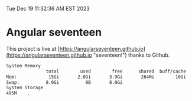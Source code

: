 Tue Dec 19 11:32:36 AM EST 2023

# Angular seventeen


This project is live at [https://angularseventeen.github.io](https://angularseventeen.github.io "seventeen!") thanks to Github.

```bash
System Memory
               total        used        free      shared  buff/cache   available
Mem:            15Gi       2.0Gi       3.9Gi       264Mi        10Gi        13Gi
Swap:          8.0Gi          0B       8.0Gi
System Storage
495M	.
